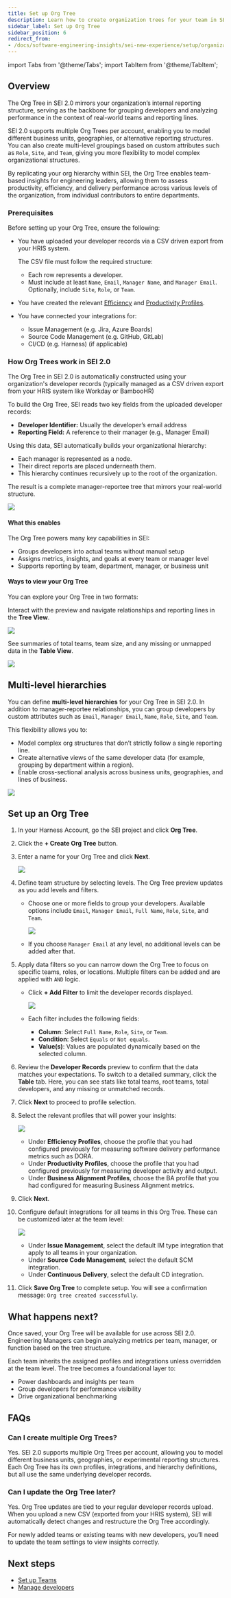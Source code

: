 ```yaml
---
title: Set up Org Tree
description: Learn how to create organization trees for your team in SEI 2.0.
sidebar_label: Set up Org Tree
sidebar_position: 6
redirect_from:
- /docs/software-engineering-insights/sei-new-experience/setup/organizations
---
```


import Tabs from '@theme/Tabs';
import TabItem from '@theme/TabItem';

## Overview

The Org Tree in SEI 2.0 mirrors your organization’s internal reporting structure, serving as the backbone for grouping developers and analyzing performance in the context of real-world teams and reporting lines.

SEI 2.0 supports multiple Org Trees per account, enabling you to model different business units, geographies, or alternative reporting structures. You can also create multi-level groupings based on custom attributes such as `Role`, `Site`, and `Team`, giving you more flexibility to model complex organizational structures.

By replicating your org hierarchy within SEI, the Org Tree enables team-based insights for engineering leaders, allowing them to assess productivity, efficiency, and delivery performance across various levels of the organization, from individual contributors to entire departments.

### Prerequisites

Before setting up your Org Tree, ensure the following:

* You have uploaded your developer records via a CSV driven export from your HRIS system. 

  The CSV file must follow the required structure:
  * Each row represents a developer.
  * Must include at least `Name`, `Email`, `Manager Name`, and `Manager Email`. Optionally, include `Site`, `Role`, or `Team`.
* You have created the relevant [Efficiency](/docs/software-engineering-insights/harness-sei/setup-sei/setup-profiles/efficiency-profile) and [Productivity Profiles](/docs/software-engineering-insights/harness-sei/setup-sei/setup-profiles/productivity-profile).
* You have connected your integrations for:
  * Issue Management (e.g. Jira, Azure Boards)
  * Source Code Management (e.g. GitHub, GitLab)
  * CI/CD (e.g. Harness) (if applicable)

### How Org Trees work in SEI 2.0

The Org Tree in SEI 2.0 is automatically constructed using your organization's developer records (typically managed as a CSV driven export from your HRIS system like Workday or BambooHR)

To build the Org Tree, SEI reads two key fields from the uploaded developer records:

* **Developer Identifier:** Usually the developer’s email address
* **Reporting Field:** A reference to their manager (e.g., Manager Email)

Using this data, SEI automatically builds your organizational hierarchy:

* Each manager is represented as a node.
* Their direct reports are placed underneath them.
* This hierarchy continues recursively up to the root of the organization.

The result is a complete manager-reportee tree that mirrors your real-world structure.

![](../static/org-tree-step1.png)

#### What this enables

The Org Tree powers many key capabilities in SEI:

* Groups developers into actual teams without manual setup
* Assigns metrics, insights, and goals at every team or manager level
* Supports reporting by team, department, manager, or business unit

#### Ways to view your Org Tree

You can explore your Org Tree in two formats:

<Tabs queryString="org-tree-views">
<TabItem value="tree-view" label="Tree View">

Interact with the preview and navigate relationships and reporting lines in the **Tree View**.

![](../static/multi-level-org-1.png)

</TabItem>
<TabItem value="table-view" label="Table View">

See summaries of total teams, team size, and any missing or unmapped data in the **Table View**.

![](../static/multi-level-org-2.png)

</TabItem>
</Tabs>

## Multi-level hierarchies

You can define **multi-level hierarchies** for your Org Tree in SEI 2.0. In addition to manager-reportee relationships, you can group developers by custom attributes such as `Email`, `Manager Email`, `Name`, `Role`, `Site`, and `Team`.

This flexibility allows you to:

* Model complex org structures that don’t strictly follow a single reporting line.
* Create alternative views of the same developer data (for example, grouping by department within a region).
* Enable cross-sectional analysis across business units, geographies, and lines of business.

![](../static/multi-level-org.png)

## Set up an Org Tree

1. In your Harness Account, go the SEI project and click **Org Tree**.  
1. Click the **+ Create Org Tree** button.  
1. Enter a name for your Org Tree and click **Next**.  

   ![](../static/org-tree-step1.png)

1. Define team structure by selecting levels. The Org Tree preview updates as you add levels and filters.
   
   * Choose one or more fields to group your developers. Available options include `Email`, `Manager Email`, `Full Name`, `Role`, `Site`, and `Team`.
     
     ![](../static/multi-level-org-4.png)

   * If you choose `Manager Email` at any level, no additional levels can be added after that.

1. Apply data filters so you can narrow down the Org Tree to focus on specific teams, roles, or locations. Multiple filters can be added and are applied with `AND` logic.

   * Click **+ Add Filter** to limit the developer records displayed. 

     ![](../static/multi-level-org-3.png)

   * Each filter includes the following fields:

     - **Column**: Select `Full Name`, `Role`, `Site`, or `Team`.  
     - **Condition**: Select `Equals` or `Not equals`.
     - **Value(s)**: Values are populated dynamically based on the selected column.  

1. Review the **Developer Records** preview to confirm that the data matches your expectations. To switch to a detailed summary, click the **Table** tab. Here, you can see stats like total teams, root teams, total developers, and any missing or unmatched records.
1. Click **Next** to proceed to profile selection.  
1. Select the relevant profiles that will power your insights:

   ![](../static/org-tree-step3.png)

   * Under **Efficiency Profiles**, choose the profile that you had configured previously for measuring software delivery performance metrics such as DORA.
   * Under **Productivity Profiles**, choose the profile that you had configured previously for measuring developer activity and output.
   * Under **Business Alignment Profiles**, choose the BA profile that you had configured for measuring Business Alignment metrics.

1. Click **Next**.  
1. Configure default integrations for all teams in this Org Tree. These can be customized later at the team level:  
    
    ![](../static/org-tree-step4.png)

    * Under **Issue Management**, select the default IM type integration that apply to all teams in your organization.  
    * Under **Source Code Management**, select the default SCM integration.
    * Under **Continuous Delivery**, select the default CD integration. 

1. Click **Save Org Tree** to complete setup. You will see a confirmation message: `Org tree created successfully`.

## What happens next?

Once saved, your Org Tree will be available for use across SEI 2.0. Engineering Managers can begin analyzing metrics per team, manager, or function based on the tree structure.

Each team inherits the assigned profiles and integrations unless overridden at the team level. The tree becomes a foundational layer to:

* Power dashboards and insights per team
* Group developers for performance visibility
* Drive organizational benchmarking

## FAQs

### Can I create multiple Org Trees?

Yes. SEI 2.0 supports multiple Org Trees per account, allowing you to model different business units, geographies, or experimental reporting structures. Each Org Tree has its own profiles, integrations, and hierarchy definitions, but all use the same underlying developer records.

### Can I update the Org Tree later?

Yes. Org Tree updates are tied to your regular developer records upload. When you upload a new CSV (exported from your HRIS system), SEI will automatically detect changes and restructure the Org Tree accordingly.

For newly added teams or existing teams with new developers, you’ll need to update the team settings to view insights correctly.

## Next steps

* [Set up Teams](/docs/software-engineering-insights/harness-sei/setup-sei/setup-teams)
* [Manage developers](/docs/software-engineering-insights/harness-sei/setup-sei/setup-teams)
